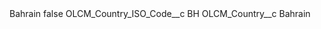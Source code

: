 <?xml version="1.0" encoding="UTF-8"?>
<CustomMetadata xmlns="http://soap.sforce.com/2006/04/metadata" xmlns:xsi="http://www.w3.org/2001/XMLSchema-instance" xmlns:xsd="http://www.w3.org/2001/XMLSchema">
    <label>Bahrain</label>
    <protected>false</protected>
    <values>
        <field>OLCM_Country_ISO_Code__c</field>
        <value xsi:type="xsd:string">BH</value>
    </values>
    <values>
        <field>OLCM_Country__c</field>
        <value xsi:type="xsd:string">Bahrain</value>
    </values>
</CustomMetadata>
